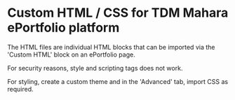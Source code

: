 # Custom HTML / CSS for TDM Mahara ePortfolio platform

The HTML files are individual HTML blocks that can be imported via the 'Custom HTML' block on an ePortfolio page. 

For security reasons, style and scripting tags does not work. 

For styling, create a custom theme and in the 'Advanced' tab, import CSS as required. 
